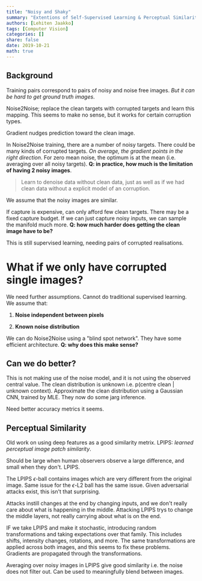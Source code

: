 ```yaml
---
title: "Noisy and Shaky"
summary: "Extentions of Self-Supervised Learning & Perceptual Similarity metrics"
authors: [Lehiten Jaakko]
tags: [Computer Vision]
categories: []
share: false
date: 2019-10-21
math: true
---
```


## Background
Training pairs correspond to pairs of noisy and noise free images. *But it can be hard to get ground truth images*.

Noise2Noise; replace the clean targets with corrupted targets and learn this mapping. This seems to make no sense, but it works for certain corruption types. 

Gradient nudges prediction toward the clean image. 

In Noise2Noise training, there are a number of noisy targets. There could be many kinds of corrupted targets. *On average, the gradient points in the right direction*. For zero mean noise, the optimum is at the mean (i.e. averaging over all noisy targets). **Q: in practice, how much is the limitation of having 2 noisy images**. 

> Learn to denoise data without clean data, just as well as if we had clean data without a explicit model of an corruption. 

We assume that the noisy images are similar. 

If capture is expensive, can only afford few clean targets. There may be a fixed capture budget. If we can just capture noisy inputs, we can sample the manifold much more. **Q: how much harder does getting the clean image have to be?**

This is still supervised learning, needing pairs of corrupted realisations. 

# What if we only have corrupted single images?
We need further assumptions. Cannot do traditional supervised learning. We assume that:

1. **Noise independent between pixels**

2. **Known noise distribution**

We can do Noise2Noise using a "blind spot network". They have some efficient architecture. **Q: why does this make sense?**

## Can we do better?
This is not making use of the noise model, and it is not using the observed central value. The clean distribution is unknown i.e. p(centre clean | unknown context). Approximate the clean distribution using a Gaussian CNN, trained by MLE. They now do some jarg inference.

Need better accuracy metrics it seems. 

## Perceptual Similarity
Old work on using deep features as a good similarity metrix. LPIPS: *learned perceptual image patch similarity*. 

Should be large when human observers observe a large difference, and small when they don't. LPIPS.

The LPIPS $\epsilon$-ball contains images which are very different from the original image. Same issue for the $\epsilon$-L2 ball has the same issue. Given adversarial attacks exist, this isn't that surprising. 

Attacks instill changes at the end by changing inputs, and we don't really care about what is happening in the middle. Attacking LPIPS trys to change the middle layers, not really carrying about what is on the end. 

IF we take LPIPS and make it stochastic, introducing random transformations and taking expectations over that family. This includes shifts, intensity changes, rotations, and more. The same transformations are applied across both images, and this seems to fix these problems. Gradients are propagated through the transformations. 

Averaging over noisy images in LPIPS give good similarity i.e. the noise does not filter out. Can be used to meaningfully blend between images. 